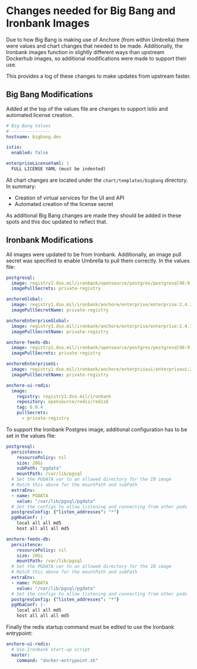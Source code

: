 # Changes needed for Big Bang and Ironbank Images

Due to how Big Bang is making use of Anchore (from within Umbrella) there were values and chart changes that needed to be made.
Additionally, the Ironbank images function in slightly different ways than upstream Dockerhub images, so additional 
modifications were made to support their use.

This provides a log of these changes to make updates from upstream faster.

## Big Bang Modifications

Added at the top of the values file are changes to support Istio and automated license creation.

```yaml
# Big Bang Values
# ---------------
hostname: bigbang.dev

istio:
  enabled: false

enterpriseLicenseYaml: |
  FULL LICENSE YAML (must be indented)
```

All chart changes are located under the `chart/templates/bigbang` directory. In summary:

- Creation of virtual services for the UI and API
- Automated creation of the license secret

As additional Big Bang changes are made they should be added in these spots and this doc updated to reflect that.

## Ironbank Modifications

All images were updated to be from Ironbank. Additionally, an image pull secret was specified to enable Umbrella to pull them correctly. In the values file:

```yaml
postgresql:
  image: registry1.dso.mil/ironbank/opensource/postgres/postgresql96:9.6.18
  imagePullSecrets: private-registry

anchoreGlobal:
  image: registry1.dso.mil/ironbank/anchore/enterprise/enterprise:2.4.1
  imagePullSecretName: private-registry

anchoreEnterpriseGlobal:
  image: registry1.dso.mil/ironbank/anchore/enterprise/enterprise:2.4.1
  imagePullSecretName: private-registry

anchore-feeds-db:
  image: registry1.dso.mil/ironbank/opensource/postgres/postgresql96:9.6.18
  imagePullSecrets: private-registry

anchoreEnterpriseUi:
  image: registry1.dso.mil/ironbank/anchore/enterpriseui/enterpriseui:2.4.1
  imagePullSecretName: private-registry

anchore-ui-redis:
  image:
    registry: registry1.dso.mil/ironbank
    repository: opensource/redis/redis6
    tag: 6.0.4
    pullSecrets:
      - private-registry
```

To support the Ironbank Postgres image, additional configuration has to be set in the values file:

```yaml
postgresql:
  persistence:
    resourcePolicy: nil
    size: 20Gi
    subPath: "pgdata"
    mountPath: /var/lib/pgsql
  # Set the PGDATA var to an allowed directory for the IB image
  # Match this above for the mountPath and subPath
  extraEnv:
  - name: PGDATA
    value: "/var/lib/pgsql/pgdata"
  # Set the configs to allow listening and connecting from other pods
  postgresConfig: {"listen_addresses": "*"}
  pgHbaConf: |-
    local all all md5
    host all all all md5

anchore-feeds-db:
  persistence:
    resourcePolicy: nil
    size: 20Gi
    mountPath: /var/lib/pgsql
  # Set the PGDATA var to an allowed directory for the IB image
  # Match this above for the mountPath and subPath
  extraEnv:
  - name: PGDATA
    value: "/var/lib/pgsql/pgdata"
  # Set the configs to allow listening and connecting from other pods
  postgresConfig: {"listen_addresses": "*"}
  pgHbaConf: |-
    local all all md5
    host all all all md5
```

Finally the redis startup command must be edited to use the Ironbank entrypoint:

```yaml
anchore-ui-redis:
  # Use Ironbank start-up script
  master:
    command: "docker-entrypoint.sh"
```
